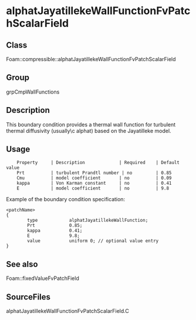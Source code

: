 # alphatJayatillekeWallFunctionFvPatchScalarField 
## Class
Foam::compressible::alphatJayatillekeWallFunctionFvPatchScalarField

## Group
grpCmpWallFunctions

## Description
This boundary condition provides a thermal wall function for turbulent
thermal diffusivity (usually\c alphat) based on the Jayatilleke model.

## Usage

        Property     | Description             | Required    | Default value
        Prt          | turbulent Prandtl number | no         | 0.85
        Cmu          | model coefficient       | no          | 0.09
        kappa        | Von Karman constant     | no          | 0.41
        E            | model coefficient       | no          | 9.8


Example of the boundary condition specification:
```
<patchName>
{
        type            alphatJayatillekeWallFunction;
        Prt             0.85;
        kappa           0.41;
        E               9.8;
        value           uniform 0; // optional value entry
}
```

## See also
Foam::fixedValueFvPatchField

## SourceFiles
alphatJayatillekeWallFunctionFvPatchScalarField.C

